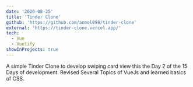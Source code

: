 ```yaml
---
date: '2020-08-25'
title: 'Tinder Clone'
github: 'https://github.com/anmol098/tinder-clone'
external: 'https://tinder-clone.vercel.app/'
tech:
  - Vue
  - Vuetify
showInProjects: true
---
```


A simple Tinder Clone to develop swiping card view this the Day 2 of the 15 Days of development. Revised Several Topics of VueJs and learned basics of CSS.
